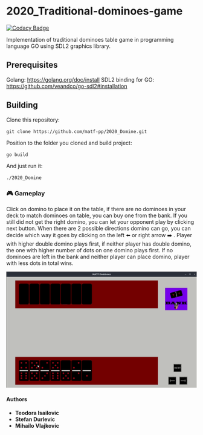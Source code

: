 # 2020_Traditional-dominoes-game

[![Codacy Badge](https://api.codacy.com/project/badge/Grade/75efbce96cf34f65b612abd1dce0c9a4)](https://app.codacy.com/gh/matf-pp/2020_Domine?utm_source=github.com&utm_medium=referral&utm_content=matf-pp/2020_Domine&utm_campaign=Badge_Grade_Dashboard)

Implementation of traditional dominoes table game in programming language GO using SDL2 graphics library.

## Prerequisites

Golang: <https://golang.org/doc/install>
SDL2 binding for GO: <https://github.com/veandco/go-sdl2#installation>

## Building  
Clone this repository:
```
git clone https://github.com/matf-pp/2020_Domine.git
```
Position to the folder you cloned and build project:
```
go build
```
And just run it:
```bash
./2020_Domine
```
### :video_game: Gameplay
Click on domino to place it on the table, if there are no dominoes in your deck to match dominoes on table, you can buy one from the bank. If you still did not get the right domino, you can let your opponent play by clicking next button. When there are 2 possible directions domino can go, you can decide which way it goes by clicking on the left :arrow_left: or right arrow :arrow_right: . Player with higher double domino plays first, if neither player has double domino, the one with higher number of dots on one domino plays first. If no dominoes are left in the bank and neither player can place domino, player with less dots in total wins.

![](demo.gif)

#### Authors
-   **Teodora Isailovic**
-   **Stefan Durlevic**
-   **Mihailo Vlajkovic**
